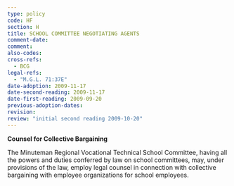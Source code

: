 ```yaml
---
type: policy
code: HF
section: H
title: SCHOOL COMMITTEE NEGOTIATING AGENTS
comment-date:
comment:
also-codes:
cross-refs:
  - BCG
legal-refs:
  - "M.G.L. 71:37E"
date-adoption: 2009-11-17
date-second-reading: 2009-11-17
date-first-reading: 2009-09-20
previous-adoption-dates:
revision: 
review: "initial second reading 2009-10-20"
---
```


**Counsel for Collective Bargaining**

The Minuteman Regional Vocational Technical School Committee, having all the powers and duties conferred by law on school committees, may, under provisions of the law, employ legal counsel in connection with collective bargaining with employee organizations for school employees.

